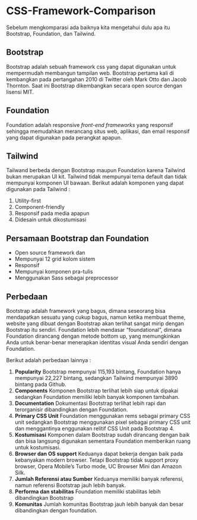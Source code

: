 # CSS-Framework-Comparison


   Sebelum mengkomparasi ada baiknya kita mengetahui dulu apa itu Bootstrap, Foundation, dan Tailwind. 
   
## Bootstrap   
  Bootstrap adalah sebuah framework css yang dapat digunakan untuk mempermudah membangun tampilan web. Bootstrap pertama kali di kembangkan pada pertangahan 2010 di Twitter oleh Mark Otto dan Jacob Thornton. Saat ini Bootstrap dikembangkan secara open source dengan lisensi MIT. 

## Foundation
Foundation adalah responsive *front-end frameworks* yang responsif sehingga memudahkan merancang situs web, aplikasi, dan email responsif yang dapat digunakan pada perangkat apapun.

## Tailwind
Tailwand berbeda dengan Bootstrap maupun Foundation karena Tailwind bukan merupakan UI kit. Tailwind tidak mempunyai tema default dan tidak mempunyai komponen UI bawaan. Berikut adalah komponen yang dapat digunakan pada Tailwind : 
1. Utility-first
2. Component-friendly
3. Responsif pada media apapun
4. Didesain untuk dikostumisasi


## Persamaan Bootstrap dan Foundation 
- Open source framework dan 
- Mempunyai 12 grid kolom sistem
- Responsif
- Mempunyai komponen pra-tulis
- Menggunakan Sass sebagai preprocessor

## Perbedaan 
Bootstrap adalah framework yang bagus, dimana seseorang bisa mendapatkan sesuatu yang cukup bagus, namun ketika membuat theme, website yang dibuat dengan Bootstrap akan terlihat sangat mirip dengan Bootstrap itu sendiri. Foundation lebih mendasar “foundational”, dimana Foundation dirancang dengan metode bottom up, yang memungkinkan Anda untuk benar-benar menerapkan identitas visual Anda sendiri dengan Foundation.

Berikut adalah perbedaan lainnya :
1. **Popularity**
      Bootstrap mempunyai 115,193 bintang, Foundation hanya mempunyai 22,227 bintang, sedangkan Tailwind mempunyai 3890 bintang pada Github. 
2. **Components**
      Komponen Bootstrap terlihat lebih siap untuk dipakai sedangkan Foundation memiliki lebih banyak komponen tambahan.
3. **Documentation**
      Dokumentasi Bootstrap terlihat lebih rapi dan terorganisir dibandingkan dengan Foundation.
4. **Primary CSS Unit**
      Foundation menggunakan rems sebagai primary CSS unit sedangkan Bootstrap menggunakan pixel sebagai primary CSS unit dan menggantinya enggunakan relitif CSS Unit pada Bootstrap 4.
5. **Kostumisasi**
       Komponen dalam Bootstrap sudah dirancang dengan baik dan bisa langsung digunakan sementara Foundation memberikan ruang untuk kostumisasi.
6. **Browser dan OS support**
       Keduanya dapat bekerja dengan baik pada kebanyakan modern browser. Tetapi Bootstrap tidak support proxy browser, Opera Mobile’s Turbo mode, UC Browser Mini dan Amazon Silk.
7. **Jumlah Referensi atau Sumber**
       Keduanya memiliki banyak referensi, namun referensi Bootstrap jauh lebih banyak.
8. **Performa dan stabilitas**
       Foundation memiliki stabilitas lebih dibandingkan Bootstrap
9. **Komunitas**
       Jumlah komunitas Bootstrap jauh lebih banyak dan besar dibandingkan dengan foundation.

